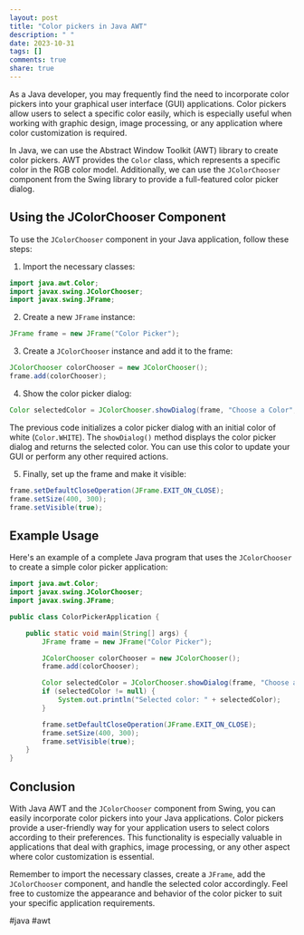 ```yaml
---
layout: post
title: "Color pickers in Java AWT"
description: " "
date: 2023-10-31
tags: []
comments: true
share: true
---
```


As a Java developer, you may frequently find the need to incorporate color pickers into your graphical user interface (GUI) applications. Color pickers allow users to select a specific color easily, which is especially useful when working with graphic design, image processing, or any application where color customization is required.

In Java, we can use the Abstract Window Toolkit (AWT) library to create color pickers. AWT provides the `Color` class, which represents a specific color in the RGB color model. Additionally, we can use the `JColorChooser` component from the Swing library to provide a full-featured color picker dialog.

## Using the JColorChooser Component

To use the `JColorChooser` component in your Java application, follow these steps:

1. Import the necessary classes:

```java
import java.awt.Color;
import javax.swing.JColorChooser;
import javax.swing.JFrame;
```

2. Create a new `JFrame` instance:

```java
JFrame frame = new JFrame("Color Picker");
```

3. Create a `JColorChooser` instance and add it to the frame:

```java
JColorChooser colorChooser = new JColorChooser();
frame.add(colorChooser);
```

4. Show the color picker dialog:

```java
Color selectedColor = JColorChooser.showDialog(frame, "Choose a Color", Color.WHITE);
```

The previous code initializes a color picker dialog with an initial color of white (`Color.WHITE`). The `showDialog()` method displays the color picker dialog and returns the selected color. You can use this color to update your GUI or perform any other required actions.

5. Finally, set up the frame and make it visible:

```java
frame.setDefaultCloseOperation(JFrame.EXIT_ON_CLOSE);
frame.setSize(400, 300);
frame.setVisible(true);
```

## Example Usage

Here's an example of a complete Java program that uses the `JColorChooser` to create a simple color picker application:

```java
import java.awt.Color;
import javax.swing.JColorChooser;
import javax.swing.JFrame;

public class ColorPickerApplication {

    public static void main(String[] args) {
        JFrame frame = new JFrame("Color Picker");

        JColorChooser colorChooser = new JColorChooser();
        frame.add(colorChooser);

        Color selectedColor = JColorChooser.showDialog(frame, "Choose a Color", Color.WHITE);
        if (selectedColor != null) {
            System.out.println("Selected color: " + selectedColor);
        }

        frame.setDefaultCloseOperation(JFrame.EXIT_ON_CLOSE);
        frame.setSize(400, 300);
        frame.setVisible(true);
    }
}
```

## Conclusion

With Java AWT and the `JColorChooser` component from Swing, you can easily incorporate color pickers into your Java applications. Color pickers provide a user-friendly way for your application users to select colors according to their preferences. This functionality is especially valuable in applications that deal with graphics, image processing, or any other aspect where color customization is essential.

Remember to import the necessary classes, create a `JFrame`, add the `JColorChooser` component, and handle the selected color accordingly. Feel free to customize the appearance and behavior of the color picker to suit your specific application requirements.

#java #awt